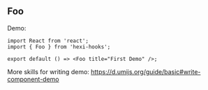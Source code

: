 ## Foo

Demo:

```tsx
import React from 'react';
import { Foo } from 'hexi-hooks';

export default () => <Foo title="First Demo" />;
```

More skills for writing demo: https://d.umijs.org/guide/basic#write-component-demo
